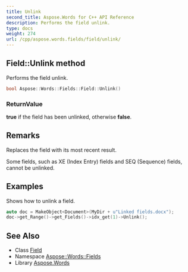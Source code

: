 ```yaml
---
title: Unlink
second_title: Aspose.Words for C++ API Reference
description: Performs the field unlink.
type: docs
weight: 274
url: /cpp/aspose.words.fields/field/unlink/
---
```

## Field::Unlink method


Performs the field unlink.

```cpp
bool Aspose::Words::Fields::Field::Unlink()
```


### ReturnValue

**true** if the field has been unlinked, otherwise **false**.
## Remarks


Replaces the field with its most recent result.

Some fields, such as XE (Index Entry) fields and SEQ (Sequence) fields, cannot be unlinked.

## Examples



Shows how to unlink a field. 
```cpp
auto doc = MakeObject<Document>(MyDir + u"Linked fields.docx");
doc->get_Range()->get_Fields()->idx_get(1)->Unlink();
```

## See Also

* Class [Field](../)
* Namespace [Aspose::Words::Fields](../../)
* Library [Aspose.Words](../../../)
